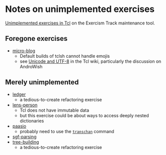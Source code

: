 # Notes on unimplemented exercises

[Unimplemented exercises in Tcl][unimplemented] on the Exercism Track maintenance tool.

## Foregone exercises

* [micro-blog][micro-blog]
    - Default builds of tclsh cannot handle emojis
    - see [Unicode and UTF-8][tcl-unicode] in the Tcl wiki, particularly the discussion on AndroWish

## Merely unimplemented

* [ledger][ledger]
    - a tedious-to-create refactoring exercise
* [lens-person][lens-person]
    - Tcl does not have immutable data
    - but this exercise could be about ways to access deeply nested dictionaries
* [paasio][paasio]
    - probably need to use the [`transchan`][transchan] command
* [sgf-parsing][sgf-parsing]
* [tree-building][tree-building]
    - a tedious-to-create refactoring exercise


[unimplemented]: https://tracks.exercism.io/tcl/main/unimplemented
[lens-person]: https://github.com/exercism/problem-specifications/tree/master/exercises/lens-person
[micro-blog]: https://github.com/exercism/problem-specifications/tree/master/exercises/micro-blog
[tcl-unicode]: https://wiki.tcl-lang.org/page/Unicode+and+UTF-tree-building
[ledger]: https://github.com/exercism/problem-specifications/tree/master/exercises/ledger
[paasio]: https://github.com/exercism/problem-specifications/tree/master/exercises/paasio
[sgf-parsing]: https://github.com/exercism/problem-specifications/tree/master/exercises/sgf-parsing
[tree-building]: https://github.com/exercism/problem-specifications/tree/master/exercises/tree-building
[transchan]: https://www.tcl-lang.org/man/tcl8.6/TclCmd/transchan.htm
